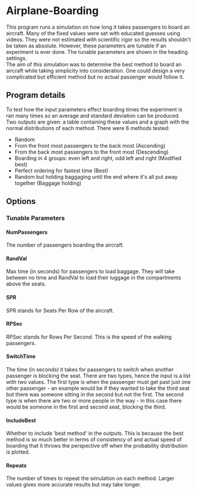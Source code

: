 # Airplane-Boarding
This program runs a simulation on how long it takes passengers to board an aircraft. Many of the fixed values were set with educated guesses using videos. They were not estimated with scientific rigor so the results shouldn't be taken as absolute. However, these parameters are tunable if an experiment is ever done. The tunable parameters are shown in the heading settings.  
The aim of this simulation was to determine the best method to board an aircraft while taking simplicity into consideration. One could design a very complicated but efficient method but no actual passenger would follow it.
## Program details
To test how the input parameters effect boarding times the experiment is ran many times so an average and standard deviation can be produced. Two outputs are given: a table containing these values and a graph with the normal distributions of each method. There were 6 methods tested:  
 - Random  
 - From the front most passengers to the back most (Ascending)  
 - From the back most passengers to the front most (Descending)  
 - Boarding in 4 groups: even left and right, odd left and right (Modified best)  
 - Perfect ordering for fastest time (Best)  
 - Random but holding baggaging until the end where it's all put away together (Baggage holding)  
## Options
### Tunable Parameters
#### NumPassengers
The number of passengers boarding the aircraft.
#### RandVal
Max time (in seconds) for passengers to load baggage. They will take between no time and RandVal to load their luggage in the compartments above the seats.
#### SPR
SPR stands for Seats Per Row of the aircraft.
#### RPSec
RPSec stands for Rows Per Second. This is the speed of the walking passengers.
#### SwitchTime
The time (in seconds) it takes for passengers to switch when another passenger is blocking the seat. There are two types, hence the input is a list with two values. The first type is when the passenger must get past just one other passenger - an example would be if they wanted to take the third seat but there was someone sitting in the second but not the first. The second type is when there are two or more people in the way - in this case there would be someone in the first and second seat, blocking the third.
#### IncludeBest
Whether to include 'best method' in the outputs. This is because the best method is so much better in terms of consistency of and actual speed of boarding that it throws the perspective off when the probability distribution is plotted.
#### Repeats
The number of times to repeat the simulation on each method. Larger values gives more accurate results but may take longer.
